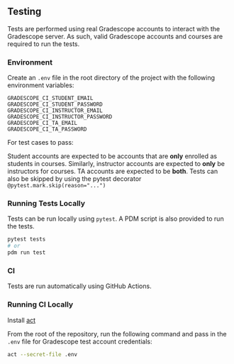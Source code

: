 ## Testing

Tests are performed using real Gradescope accounts to interact with the Gradescope server. As such, valid Gradescope accounts and courses are required to run the tests.

### Environment

Create an `.env` file in the root directory of the project with the following environment variables:

```
GRADESCOPE_CI_STUDENT_EMAIL
GRADESCOPE_CI_STUDENT_PASSWORD
GRADESCOPE_CI_INSTRUCTOR_EMAIL
GRADESCOPE_CI_INSTRUCTOR_PASSWORD
GRADESCOPE_CI_TA_EMAIL
GRADESCOPE_CI_TA_PASSWORD
```

For test cases to pass:

Student accounts are expected to be accounts that are **only** enrolled as students in courses. Similarly, instructor accounts are expected to **only** be instructors for courses. TA accounts are expected to be **both**. Tests can also be skipped by using the pytest decorator ```@pytest.mark.skip(reason="...")```

### Running Tests Locally

Tests can be run locally using `pytest`. A PDM script is also provided to run the tests.

```bash
pytest tests
# or
pdm run test
```

### CI

Tests are run automatically using GitHub Actions.

### Running CI Locally

Install [act](https://github.com/nektos/act)

From the root of the repository, run the following command and pass in the `.env` file for Gradescope test account credentials:

```bash
act --secret-file .env
```